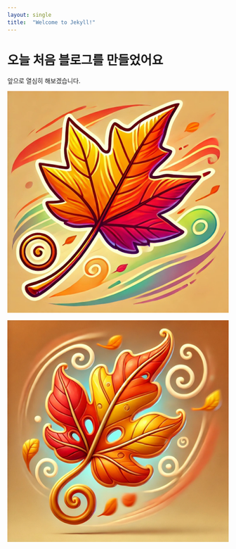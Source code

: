 ```yaml
---
layout: single
title:  "Welcome to Jekyll!"
---
```


# 오늘 처음 블로그를 만들었어요

앞으로 열심히 해보겠습니다.

![habu289](../images/2024-12-18-first/habu289-1734582085722-7.jpg)

![hasbro1](../images/2024-12-18-first/hasbro1-1734608978692-1.jpg)
